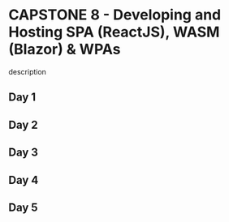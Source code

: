 # CAPSTONE 8 - Developing and Hosting SPA (ReactJS), WASM (Blazor) & WPAs

description


## Day 1


## Day 2


## Day 3


## Day 4


## Day 5
